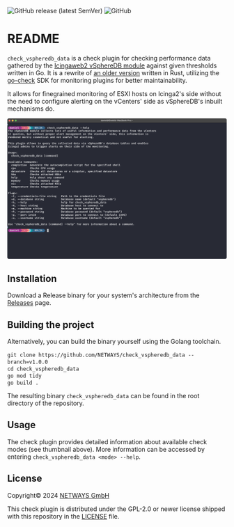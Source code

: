 ![GitHub release (latest SemVer)](https://img.shields.io/github/v/release/NETWAYS/check_vspheredb_data)
![GitHub](https://img.shields.io/github/license/NETWAYS/check_vspheredb_data)

# README

`check_vspheredb_data` is a check plugin for checking performance data gathered by the [Icingaweb2 vSphereDB module](https://github.com/icinga/icingaweb2-module-vspheredb)
against given thresholds written in Go. It is a rewrite of [an older version](https://github.com/NETWAYS/vspheredb-data-check) written in Rust, utilizing the [go-check](https://github.com/NETWAYS/go-check) SDK for monitoring plugins for better maintainability.

It allows for finegrained monitoring of ESXI hosts on Icinga2's side without the need to configure alerting on
the vCenters' side as vSphereDB's inbuilt mechanisms do.

![screenshot of plugin output](docs/thumbnail.png)

## Installation

Download a Release binary for your system's architecture from the [Releases](https://github.com/NETWAYS/check_vspheredb_data/releases) page.

## Building the project

Alternatively, you can build the binary yourself using the Golang toolchain.

```shell
git clone https://github.com/NETWAYS/check_vspheredb_data --branch=v1.0.0
cd check_vspheredb_data
go mod tidy
go build .
```

The resulting binary `check_vspheredb_data` can be found in the root directory of the repository.

## Usage

The check plugin provides detailed information about available check modes (see thumbnail above). More information can be accessed by
entering `check_vspheredb_data <mode> --help`.

## License

Copyright© 2024 [NETWAYS GmbH](mailto:info@netways.de)

This check plugin is distributed under the GPL-2.0 or newer license shipped with this repository in the [LICENSE](LICENSE) file.
